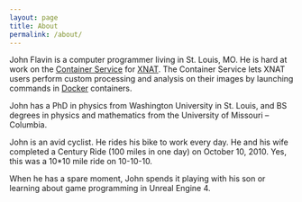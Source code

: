 ```yaml
---
layout: page
title: About
permalink: /about/
---
```


John Flavin is a computer programmer living in St. Louis, MO. He is hard at work on the [Container Service](https://github.com/nrgxnat/container-service) for [XNAT](https://xnat.org). The Container Service lets XNAT users perform custom processing and analysis on their images by launching commands in [Docker](https://www.docker.com/) containers.

John has a PhD in physics from Washington University in St. Louis, and BS degrees in physics and mathematics from the University of Missouri – Columbia.

John is an avid cyclist. He rides his bike to work every day. He and his wife completed a Century Ride (100 miles in one day) on October 10, 2010. Yes, this was a 10*10 mile ride on 10-10-10.

When he has a spare moment, John spends it playing with his son or learning about game programming in Unreal Engine 4.
